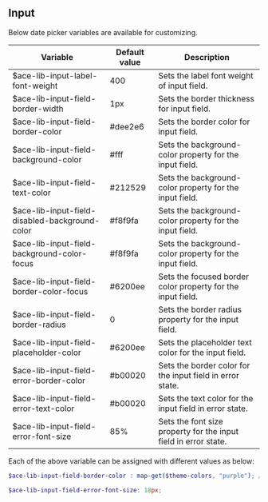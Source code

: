 ## Input
Below date picker variables are available for customizing.

| Variable                                       | Default value | Description                                                    |
| -----------------------------------------------|---------------|----------------------------------------------------------------|
| $ace-lib-input-label-font-weight               | 400           | Sets the label font weight of input field.                     |
| $ace-lib-input-field-border-width              | 1px           | Sets the border thickness for input field.                     |
| $ace-lib-input-field-border-color              | #dee2e6       | Sets the border color for input field.                         |
| $ace-lib-input-field-background-color          | #fff          | Sets the background-color property for the input field.        |
| $ace-lib-input-field-text-color                | #212529       | Sets the background-color property for the input field.        |
| $ace-lib-input-field-disabled-background-color | #f8f9fa       | Sets the background-color property for the input field.        |
| $ace-lib-input-field-background-color-focus    | #f8f9fa       | Sets the background-color property for the input field.        |
| $ace-lib-input-field-border-color-focus        | #6200ee       | Sets the focused border color property for the input field.    |
| $ace-lib-input-field-border-radius             | 0             | Sets the border radius property for the input field.           |
| $ace-lib-input-field-placeholder-color         | #6200ee       | Sets the placeholder text color for the input field.           |
| $ace-lib-input-field-error-border-color        | #b00020       | Sets the border color for the input field in error state.      |
| $ace-lib-input-field-error-text-color          | #b00020       | Sets the text color for the input field in error state.        |
| $ace-lib-input-field-error-font-size           | 85%           | Sets the font size property for the input field in error state.|

Each of the above variable can be assigned with different values as below:
```scss
$ace-lib-input-field-border-color : map-get($theme-colors, "purple"); // This map color must be present in the $theme-colors map.

$ace-lib-input-field-error-font-size: 18px;
```

